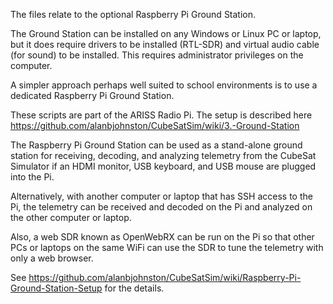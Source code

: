 The files relate to the optional Raspberry Pi Ground Station.

The Ground Station can be installed on any Windows or Linux PC or laptop, but it does require drivers to be installed (RTL-SDR)
and virtual audio cable (for sound) to be installed.  This requires administrator privileges on the computer.

A simpler approach perhaps well suited to school environments is to use a dedicated Raspberry Pi Ground Station.

These scripts are part of the ARISS Radio Pi.  The setup is described here https://github.com/alanbjohnston/CubeSatSim/wiki/3.-Ground-Station

The Raspberry Pi Ground Station can be used as a stand-alone ground station for receiving, decoding, and analyzing telemetry 
from the CubeSat Simulator if an HDMI monitor, USB keyboard, and USB mouse are plugged into the Pi.

Alternatively, with another computer or laptop that has SSH access to the Pi, the telemetry can be received and decoded on the Pi
and analyzed on the other computer or laptop.

Also, a web SDR known as OpenWebRX can be run on the Pi so that other PCs or laptops on the same WiFi can use the SDR to tune the
telemetry with only a web browser.

See https://github.com/alanbjohnston/CubeSatSim/wiki/Raspberry-Pi-Ground-Station-Setup for the details.
